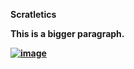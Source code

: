 <b>Scratletics<b>
<p class="ex1">This is a bigger paragraph.</p>

<a href="https://imgbb.com/"><img src="https://i.ibb.co/kQ81LVw/image.png" alt="image" border="0"></a>

